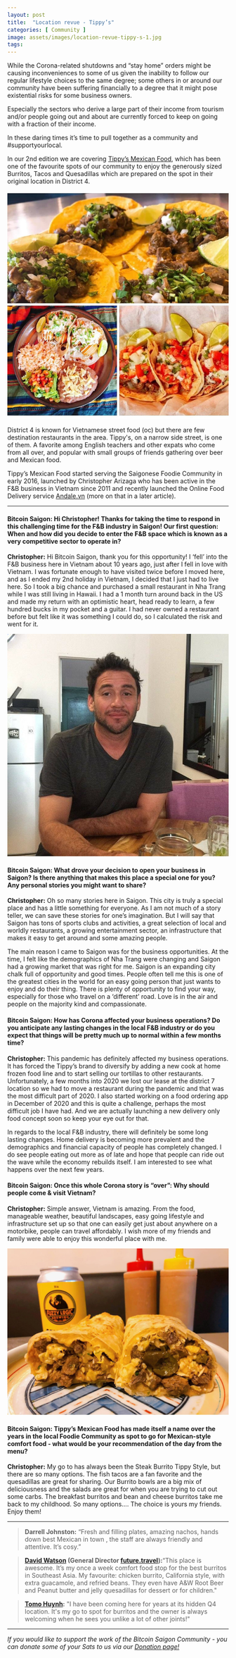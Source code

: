 ```yaml
---
layout: post
title:  "Location revue - Tippy’s"
categories: [ Community ]
image: assets/images/location-revue-tippy-s-1.jpg
tags:
---
```

While the Corona-related shutdowns and “stay home” orders might be causing inconveniences to some of us given the inability to follow our regular lifestyle choices to the same degree; some others in or around our community have been suffering financially to a degree that it might pose existential risks for some business owners.

Especially the sectors who derive a large part of their income from tourism and/or people going out and about are currently forced to keep on going with a fraction of their income.

In these daring times it’s time to pull together as a community and #supportyourlocal.

In our 2nd edition we are covering [Tippy’s Mexican Food](https://www.facebook.com/TippysMexicanFood/), which has been one of the favourite spots of our community to enjoy the generously sized Burritos, Tacos and Quesadillas which are prepared on the spot in their original location in District 4.

![Tippy’s knows how to serve that Mexican-style comfort food!](/assets/images/location-revue-tippy-s-1.jpg)

District 4 is known for Vietnamese street food (oc) but there are few destination restaurants in the area. Tippy's, on a narrow side street, is one of them. A favorite among English teachers and other expats who come from all over, and popular with small groups of friends gathering over beer and Mexican food. 

Tippy’s Mexican Food started serving the Saigonese Foodie Community in early 2016, launched by Christopher Arizaga who has been active in the F&B business in Vietnam since 2011 and recently launched the Online Food Delivery service [Andale.vn](https://www.andale.vn/) (more on that in a later article).

-----

#### Bitcoin Saigon: Hi Christopher! Thanks for taking the time to respond in this challenging time for the F&B industry in Saigon! Our first question: When and how did you decide to enter the F&B space which is known as a very competitive sector to operate in?

**Christopher:** Hi Bitcoin Saigon, thank you for this opportunity!  I ‘fell’ into the F&B business here in Vietnam about 10 years ago, just after I fell in love with Vietnam.  I was fortunate enough to have visited twice before I moved here, and as I ended my 2nd holiday in Vietnam, I decided that I just had to live here.  So I took a big chance and purchased a small restaurant in Nha Trang while I was still living in Hawaii.  I had a 1 month turn around back in the US and made my return with an optimistic heart, head ready to learn, a few hundred bucks in my pocket and a guitar.  I had never owned a restaurant before but felt like it was something I could do, so I calculated the risk and went for it.

![The man, the myth, the legend - Tippy’s owner Chris Arizaga, Veteran entrepreneur in the F&B scene in Saigon/Vietnam](/assets/images/location-revue-tippy-s-2.jpg)

#### Bitcoin Saigon: What drove your decision to open your business in Saigon? Is there anything that makes this place a special one for you? Any personal stories you might want to share?

**Christopher:**  Oh so many stories here in Saigon.  This city is truly a special place and has a little something for everyone.  As I am not much of a story teller, we can save these stories for one’s imagination.  But I will say that Saigon has tons of sports clubs and activities, a great selection of local and worldly restaurants, a growing entertainment sector, an infrastructure that makes it easy to get around and some amazing people.  

The main reason I came to Saigon was for the business opportunities.  At the time, I felt like the demographics of Nha Trang were changing and Saigon had a growing market that was right for me.  Saigon is an expanding city chalk full of opportunity and good times.  People often tell me this is one of the greatest cities in the world for an easy going person that just wants to enjoy and do their thing.  There is plenty of opportunity to find your way, especially for those who travel on a ‘different’ road.  Love is in the air and people on the majority kind and compassionate.  

#### Bitcoin Saigon: How has Corona affected your business operations? Do you anticipate any lasting changes in the local F&B industry or do you expect that things will be pretty much up to normal within a few months time?

**Christopher:**  This pandemic has definitely affected my business operations.  It has forced the Tippy’s brand to diversify by adding a new cook at home frozen food line and to start selling our tortillas to other restaurants.  Unfortunately, a few months into 2020 we lost our lease at the district 7 location so we had to move a restaurant during the pandemic and that was the most difficult part of 2020.  I also started working on a food ordering app in December of 2020 and this is quite a challenge, perhaps the most difficult job I have had.  And we are actually launching a new delivery only food concept soon so keep your eye out for that.  

In regards to the local F&B industry, there will definitely be some long lasting changes.  Home delivery is becoming more prevalent and the demographics and financial capacity of people has completely changed.  I do see people eating out more as of late and hope that people can ride out the wave while the economy rebuilds itself.  I am interested to see what happens over the next few years.     

#### Bitcoin Saigon: Once this whole Corona story is “over”: Why should people come & visit Vietnam?

**Christopher:**  Simple answer, Vietnam is amazing.  From the food, manageable weather, beautiful landscapes, easy going lifestyle and infrastructure set up so that one can easily get just about anywhere on a motorbike, people can travel affordably.  I wish more of my friends and family were able to enjoy this wonderful place with me.   

![Steak Burrito - no more words needed.](/assets/images/location-revue-tippy-s-3.jpg)

#### Bitcoin Saigon: Tippy’s Mexican Food has made itself a name over the years in the local Foodie Community as spot to go for Mexican-style comfort food  - what would be your recommendation of the day from the menu?

**Christopher:**  My go to has always been the Steak Burrito Tippy Style, but there are so many options.  The fish tacos are a fan favorite and the quesadillas are great for sharing.  Our Burrito bowls are a big mix of deliciousness and the salads are great for when you are trying to cut out some carbs.  The breakfast burritos and bean and cheese burritos take me back to my childhood.  So many options…. The choice is yours my friends.  Enjoy them!  

---

> **Darrell Johnston:** “Fresh and filling plates, amazing nachos, hands down best Mexican in town , the staff are always friendly and attentive. It’s cosy.”

> **[David Watson](https://vn.linkedin.com/in/davidwatson) (General Director [future.travel](http://www.future.travel/)):**“This place is awesome. It’s my once a week comfort food stop for the best burritos in Southeast Asia. My favourite: chicken burrito, California style, with extra guacamole, and refried beans. They even have A&W Root Beer and Peanut butter and jelly quesadillas for dessert or for children."

> **[Tomo Huynh](http://www.twitter.com/tomoxtechno):** "I have been coming here for years at its hidden Q4 location. It's my go to spot for burritos and the owner is always welcoming when he sees you unlike a lot of other joints!"

---

*If you would like to support the work of the Bitcoin Saigon Community - you can donate some of your Sats to us via our [Donation page!](https://bitcoinsaigon.org/donate-satoshis)*

